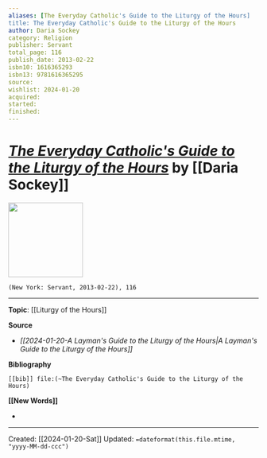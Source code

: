 ```yaml
---
aliases: [The Everyday Catholic's Guide to the Liturgy of the Hours]
title: The Everyday Catholic's Guide to the Liturgy of the Hours
author: Daria Sockey
category: Religion
publisher: Servant
total_page: 116
publish_date: 2013-02-22
isbn10: 1616365293
isbn13: 9781616365295
source: 
wishlist: 2024-01-20
acquired: 
started: 
finished: 
---
```

# *[The Everyday Catholic's Guide to the Liturgy of the Hours]()* by [[Daria Sockey]]

<img src="http://books.google.com/books/content?id=kTbpAwAAQBAJ&printsec=frontcover&img=1&zoom=1&edge=curl&source=gbs_api" width=150>

`(New York: Servant, 2013-02-22), 116`



--- 
**Topic**: [[Liturgy of the Hours]]

**Source**
- *[[2024-01-20-A Layman's Guide to the Liturgy of the Hours|A Layman's Guide to the Liturgy of the Hours]]* 

**Bibliography**

```query
[[bib]] file:(~The Everyday Catholic's Guide to the Liturgy of the Hours)
```
 

**[[New Words]]**

- 

---
Created: [[2024-01-20-Sat]]
Updated: `=dateformat(this.file.mtime, "yyyy-MM-dd-ccc")`